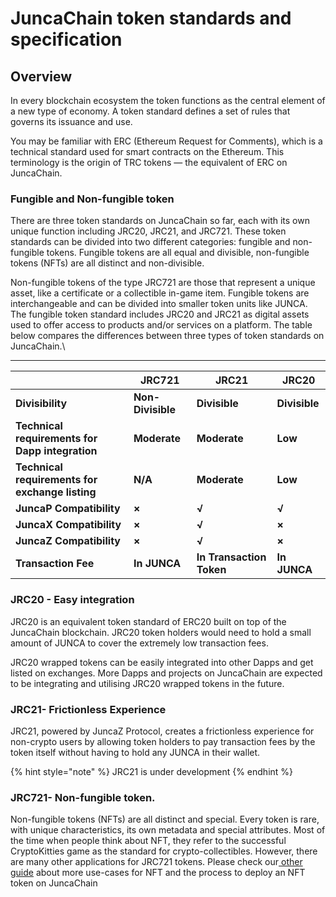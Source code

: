 # JuncaChain token standards and specification

## **Overview**

In every blockchain ecosystem the token functions as the central element of a new type of economy. A token standard defines a set of rules that governs its issuance and use.

You may be familiar with ERC (Ethereum Request for Comments), which is a technical standard used for smart contracts on the Ethereum. This terminology is the origin of TRC tokens — the equivalent of ERC on JuncaChain.

### **Fungible and Non-fungible token**

There are three token standards on JuncaChain so far, each with its own unique function including JRC20, JRC21, and JRC721. These token standards can be divided into two different categories: fungible and non-fungible tokens. Fungible tokens are all equal and divisible, non-fungible tokens (NFTs) are all distinct and non-divisible.

Non-fungible tokens of the type JRC721 are those that represent a unique asset, like a certificate or a collectible in-game item. Fungible tokens are interchangeable and can be divided into smaller token units like JUNCA. The fungible token standard includes JRC20 and JRC21 as digital assets used to offer access to products and/or services on a platform. The table below compares the differences between three types of token standards on JuncaChain.\
****

|                                                 | **JRC721**        | **JRC21**                | **JRC20**     |
| ----------------------------------------------- | ----------------- | ------------------------ | ------------- |
| **Divisibility**                                | **Non-Divisible** | **Divisible**            | **Divisible** |
| **Technical requirements for Dapp integration** | **Moderate**      | **Moderate**             | **Low**       |
| **Technical requirements for exchange listing** | **N/A**           | **Moderate**             | **Low**       |
| **JuncaP Compatibility**                         | **×**             | **√**                    | **√**         |
| **JuncaX Compatibility**                         | **×**             | **√**                    | **×**         |
| **JuncaZ Compatibility**                         | **×**             | **√**                    | **×**         |
| **Transaction Fee**                             | **In JUNCA**       | **In Transaction Token** | **In JUNCA**   |

### **JRC20 - Easy integration**

JRC20 is an equivalent token standard of ERC20 built on top of the JuncaChain blockchain. JRC20 token holders would need to hold a small amount of JUNCA to cover the extremely low transaction fees.

JRC20 wrapped tokens can be easily integrated into other Dapps and get listed on exchanges. More Dapps and projects on JuncaChain are expected to be integrating and utilising JRC20 wrapped tokens in the future.


### **JRC21- Frictionless Experience**

JRC21, powered by JuncaZ Protocol, creates a frictionless experience for non-crypto users by allowing token holders to pay transaction fees by the token itself without having to hold any JUNCA in their wallet.

{% hint style="note" %}
JRC21 is under development
{% endhint %}

### **JRC721- Non-fungible token.**

Non-fungible tokens (NFTs) are all distinct and special. Every token is rare, with unique characteristics, its own metadata and special attributes. Most of the time when people think about NFT, they refer to the successful CryptoKitties game as the standard for crypto-collectibles. However, there are many other applications for JRC721 tokens. Please check our[ other guide](https://docs.bnbchain.org/docs/nft-metadata-standard) about more use-cases for NFT and the process to deploy an NFT token on JuncaChain
